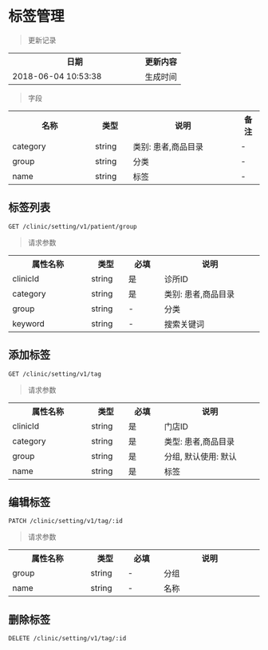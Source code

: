 # 标签管理

> 更新记录

<table>
    <tr>
        <th style="width:250px;">日期</th>
        <th>更新内容</th>
    </tr>
    <tr>
        <td>2018-06-04 10:53:38</td>
        <td>生成时间</td>
    </tr>
</table>

> 字段

<table>
    <tr>
        <th style="width:150px;">名称</th>
        <th style="width:60px;">类型</th>
        <th style="width:200px;">说明</th>
        <th>备注</th>
    </tr>
    <tr>
        <td>category</td>
        <td>string</td>
        <td>类别: 患者,商品目录</td>
        <td>-</td>
    </tr>
    <tr>
        <td>group</td>
        <td>string</td>
        <td>分类</td>
        <td>-</td>
    </tr>
    <tr>
        <td>name</td>
        <td>string</td>
        <td>标签</td>
        <td>-</td>
    </tr>
</table>

## 标签列表

```
GET /clinic/setting/v1/patient/group
```
> 请求参数

<table>
    <tr>
        <th style="width:150px;">属性名称</th>
        <th style="width:60px;">类型</th>
        <th style="width:60px;">必填</th>
        <th style="width:200px;">说明</th>
    </tr>
    <tr>
        <td>clinicId</td>
        <td>string</td>
        <td>是</td>
        <td>诊所ID</td>
    </tr>
    <tr>
        <td>category</td>
        <td>string</td>
        <td>是</td>
        <td>类别: 患者,商品目录</td>
    </tr>
    <tr>
        <td>group</td>
        <td>string</td>
        <td>-</td>
        <td>分类</td>
    </tr>
    <tr>
        <td>keyword</td>
        <td>string</td>
        <td>-</td>
        <td>搜索关键词</td>
    </tr>
</table>


## 添加标签

```
GET /clinic/setting/v1/tag
```
> 请求参数

<table>
    <tr>
        <th style="width:150px;">属性名称</th>
        <th style="width:60px;">类型</th>
        <th style="width:60px;">必填</th>
        <th style="width:200px;">说明</th>
    </tr>
    <tr>
        <td>clinicId</td>
        <td>string</td>
        <td>是</td>
        <td>门店ID</td>
    </tr>
    <tr>
        <td>category</td>
        <td>string</td>
        <td>是</td>
        <td>类型: 患者,商品目录</td>
    </tr>
    <tr>
        <td>group</td>
        <td>string</td>
        <td>是</td>
        <td>分组, 默认使用: 默认</td>
    </tr>
    <tr>
        <td>name</td>
        <td>string</td>
        <td>是</td>
        <td>标签</td>
    </tr>
</table>

## 编辑标签

```
PATCH /clinic/setting/v1/tag/:id
```
> 请求参数

<table>
    <tr>
        <th style="width:150px;">属性名称</th>
        <th style="width:60px;">类型</th>
        <th style="width:60px;">必填</th>
        <th style="width:200px;">说明</th>
    </tr>
    <tr>
        <td>group</td>
        <td>string</td>
        <td>-</td>
        <td>分组</td>
    </tr>
    <tr>
        <td>name</td>
        <td>string</td>
        <td>-</td>
        <td>名称</td>
    </tr>
</table>

## 删除标签

```
DELETE /clinic/setting/v1/tag/:id
```

